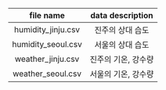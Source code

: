 |file name|data description|
|:---:|:---:|
|humidity_jinju.csv|진주의 상대 습도|
|humidity_seoul.csv|서울의 상대 습도|
|weather_jinju.csv|진주의 기온, 강수량|
|weather_seoul.csv|서울의 기온, 강수량|


